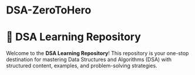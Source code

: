 # DSA-ZeroToHero

# 🧠 DSA Learning Repository

Welcome to the **DSA Learning Repository**! This repository is your one-stop destination for mastering Data Structures and Algorithms (DSA) with structured content, examples, and problem-solving strategies.
